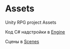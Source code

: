 # Assets
Unity RPG project Assets

Код C# надстройки в [Engine](https://github.com/Baensi/Assets/tree/master/Engine/Scripts/)

Сцены в [Scenes](https://github.com/Baensi/Assets/tree/master/Scenes)
